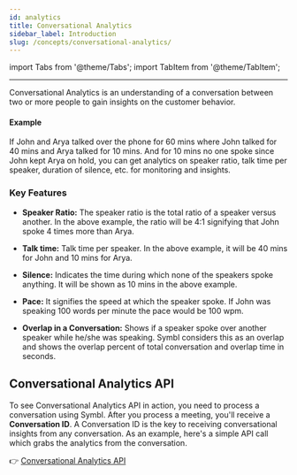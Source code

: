 ```yaml
---
id: analytics
title: Conversational Analytics
sidebar_label: Introduction
slug: /concepts/conversational-analytics/
---
```


import Tabs from '@theme/Tabs';
import TabItem from '@theme/TabItem';

---

Conversational Analytics is an understanding of a conversation between two or more people to gain insights on the customer behavior.

#### Example

If John and Arya talked over the phone for 60 mins where John talked for 40 mins and Arya talked for 10 mins. And for 10 mins no one spoke since John kept Arya on hold, you can get analytics on speaker ratio, talk time per speaker, duration of silence, etc. for monitoring and insights.

### Key Features 

- **Speaker Ratio:** The speaker ratio is the total ratio of a speaker versus another. In the above example, the ratio will be 4:1 signifying that John spoke 4 times more than Arya.

- **Talk time:** Talk time per speaker. In the above example, it will be 40 mins for John and 10 mins for Arya.

- **Silence:** Indicates the time during which none of the speakers spoke anything. It will be shown as 10 mins in the above example.

- **Pace:** It signifies the speed at which the speaker spoke. If John was speaking 100 words per minute the pace would be 100 wpm.

- **Overlap in a Conversation:** Shows if a speaker spoke over another speaker while he/she was speaking. Symbl considers this as an overlap and shows the overlap percent of total conversation and overlap time in seconds.



## Conversational Analytics API

To see Conversational Analytics API in action, you need to process a conversation using Symbl. After you process a meeting, you'll receive a **Conversation ID**.  A Conversation ID is the key to receiving conversational insights from any conversation. As an example, here's a simple API call which grabs the analytics from the conversation.

👉 [Conversational Analytics API](/docs/conversation-api/analytics)
